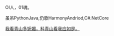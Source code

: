 OI人，01魂。

虽吊PythonJava,仍歌HarmonyAndriod,C#.NetCore

[我看青山多妩媚，料青山看我应如是。](https://www.luogu.com.cn/paste/pjpferii)
